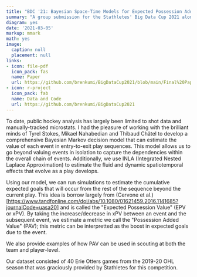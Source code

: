 ```yaml
---
title: "BDC '21: Bayesian Space-Time Models for Expected Possession Added Value"
summary: "A group submission for the Stathletes' Big Data Cup 2021 along with Tyrel Stokes, Mikael Nahabedian, and Thibaud Châtel. Our work involved quantifying the value of each event in offensive entry-to-exit sequences using a Markov decision process with transition probabilities estimated via INLA."
diagram: yes
date: '2021-03-05'
markup: mmark
math: yes
image:
  caption: null
  placement: null
links:
- icon: file-pdf
  icon_pack: fas
  name: Paper
  url: https://github.com/brenkumi/BigDataCup2021/blob/main/Final%20Paper/BDC21%20-%20Bayesian%20Space-Time%20Models%20for%20Expected%20Possession%20added%20Value.pdf
- icon: r-project
  icon_pack: fab
  name: Data and Code
  url: https://github.com/brenkumi/BigDataCup2021
---
```


To date, public hockey analysis has largely been limited to shot data and manually-tracked microstats. I had the pleasure of working with the brilliant minds of Tyrel Stokes, Mikael Nahabedian and Thibaud Châtel to develop a comprehensive Bayesian Markov decision model that can estimate the value of each event in entry-to-exit play sequences. This model allows us to go beyond valuing events in isolation to capture the dependencies within the overall chain of events. Additionally, we use INLA (Integrated Nested Laplace Approximation) to estimate the fluid and dynamic spatiotemporal effects that evolve as a play develops. 

Using our model, we can run simulations to estimate the cumulative expected goals that will occur from the rest of the sequence beyond the current play. This idea is borrow largely from (Cervone et al.)[https://www.tandfonline.com/doi/abs/10.1080/01621459.2016.1141685?journalCode=uasa20] and is called the "Expected Possession Value" (EPV or xPV). By taking the increase/decrease in xPV between an event and the subsequent event, we estimate a metric we call the "Possession Added Value" (PAV); this metric can be interpretted as the boost in expected goals due to the event. 

We also provide examples of how PAV can be used in scouting at both the team and player-level.

Our dataset consisted of 40 Erie Otters games from the 2019-20 OHL season that was graciously provided by Stathletes for this competition.



